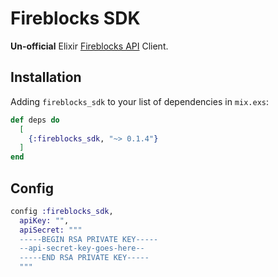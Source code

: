 # Fireblocks SDK

**Un-official** Elixir [Fireblocks API](https://docs.fireblocks.com/api/swagger-ui) Client.

## Installation

Adding `fireblocks_sdk` to your list of dependencies in `mix.exs`:

```elixir
def deps do
  [
    {:fireblocks_sdk, "~> 0.1.4"}
  ]
end
```

## Config

```elixir
config :fireblocks_sdk,
  apiKey: "",
  apiSecret: """
  -----BEGIN RSA PRIVATE KEY-----
  --api-secret-key-goes-here--
  -----END RSA PRIVATE KEY-----
  """
```

